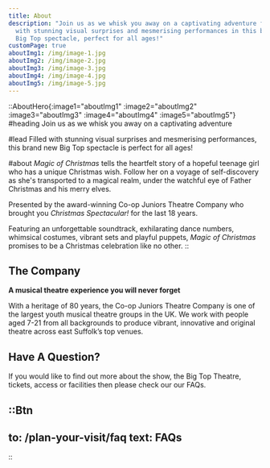 ```yaml
---
title: About
description: "Join us as we whisk you away on a captivating adventure filled
  with stunning visual surprises and mesmerising performances in this brand new
  Big Top spectacle, perfect for all ages!"
customPage: true
aboutImg1: /img/image-1.jpg
aboutImg2: /img/image-2.jpg
aboutImg3: /img/image-3.jpg
aboutImg4: /img/image-4.jpg
aboutImg5: /img/image-5.jpg
---
```


::AboutHero{:image1="aboutImg1" :image2="aboutImg2" :image3="aboutImg3" :image4="aboutImg4" :image5="aboutImg5"}
#heading
Join us as we whisk you away on a captivating adventure

#lead
Filled with stunning visual surprises and mesmerising performances, this brand new Big Top spectacle is perfect for all ages!

#about
*Magic of Christmas* tells the heartfelt story of a hopeful teenage girl who has a unique Christmas wish. Follow her on a voyage of self-discovery as she's transported to a magical realm, under the watchful eye of Father Christmas and his merry elves.

Presented by the award-winning Co-op Juniors Theatre Company who brought you 
*Christmas Spectacular!* for the last 18 years. 

Featuring an unforgettable soundtrack, exhilarating dance numbers, whimsical costumes, vibrant sets and playful puppets, *Magic of Christmas* promises to be a Christmas celebration like no other.
::

<div class="font-serif mx-auto max-w-prose px-8 pb-32 prose prose-invert lg:prose-lg">

## The Company

**A musical theatre experience you will never forget**

With a heritage of 80 years, the Co-op Juniors Theatre Company is one of the largest youth musical theatre groups in the UK. We work with people aged 7-21 from all backgrounds to produce vibrant, innovative and original theatre across east Suffolk’s top venues.

## Have A Question?

If you would like to find out more about the show, the Big Top Theatre, tickets, access or facilities then please check our our FAQs.

::Btn
---
to: /plan-your-visit/faq
text: FAQs
---
::

</div>